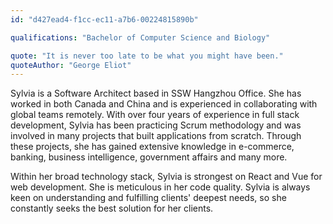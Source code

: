 ```yaml
---
id: "d427ead4-f1cc-ec11-a7b6-00224815890b"

qualifications: "Bachelor of Computer Science and Biology"

quote: "It is never too late to be what you might have been."
quoteAuthor: "George Eliot"
---
```


Sylvia is a Software Architect based in SSW Hangzhou Office. She has worked in both Canada and China and is experienced in collaborating with global teams remotely. With over four years of experience in full stack development, Sylvia has been practicing Scrum methodology and was involved in many projects that built applications from scratch. Through these projects, she has gained extensive knowledge in e-commerce, banking, business intelligence, government affairs and many more.

Within her broad technology stack, Sylvia is strongest on React and Vue for web development. She is meticulous in her code quality. Sylvia is always keen on understanding and fulfilling clients' deepest needs, so she constantly seeks the best solution for her clients.
